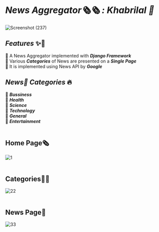 # _News Aggregator🗞️🗞️ : Khabrilal 📰_
<!--<img src="./Banner.svg"> -->

![Screenshot (237)](https://user-images.githubusercontent.com/69143883/212754198-b3bffd31-536d-4628-84f0-bb529eea42e6.png)

## _Features_ ✨🚀
📌 A News Aggregator implemented with <b>_Django Framework_</b><br>
📌 Various <b>_Categories_</b> of News are presented on a <b>_Single Page_</b><br>
📌 It is implemented using News API by <b>_Google_</b><br>

## _News📰 Categories_ 🔥
📌 _<b>Bussiness</b>_<br>
📌 _<b>Health</b>_<br>
📌 _<b>Science</b>_<br>
📌 _<b>Technology</b>_<br>
📌 _<b>General</b>_<br>
📌 _<b>Entertainment</b>_<br>
<br>

## Home Page🗞
![1](https://user-images.githubusercontent.com/69143883/123861330-ab4ebe00-d944-11eb-852f-c406701fd48d.PNG)<br>
<br>

## Categories🚀🚀
![22](https://user-images.githubusercontent.com/69143883/123861350-b0ac0880-d944-11eb-8e02-fb74d7c49549.PNG)<br>
<br>

## News Page📰
![33](https://user-images.githubusercontent.com/69143883/123861368-b6a1e980-d944-11eb-9ad6-55b88717ae47.PNG)
